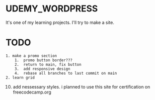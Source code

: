 # UDEMY_WORDPRESS

It's one of my learning projects. I'll try to make a site.

# TODO

    1. make a promo section
        1.  promo button border???
        2.  return to main, fix button
        3.  add responsive design
        4.  rebase all branches to last commit on main
    2. learn grid

10. add nessessary styles. i planned to use this site for certification on freecodecamp.org